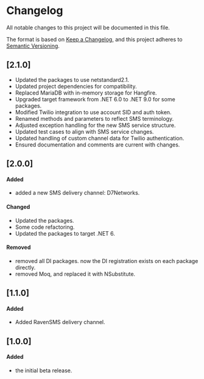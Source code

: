 # Changelog

All notable changes to this project will be documented in this file.

The format is based on [Keep a Changelog](https://keepachangelog.com/en/1.0.0/),
and this project adheres to [Semantic Versioning](https://semver.org/spec/v2.0.0.html).

## [2.1.0]

- Updated the packages to use netstandard2.1.
- Updated project dependencies for compatibility.
- Replaced MariaDB with in-memory storage for Hangfire.
- Upgraded target framework from .NET 6.0 to .NET 9.0 for some packages.
- Modified Twilio integration to use account SID and auth token.
- Renamed methods and parameters to reflect SMS terminology.
- Adjusted exception handling for the new SMS service structure.
- Updated test cases to align with SMS service changes.
- Updated handling of custom channel data for Twilio authentication.
- Ensured documentation and comments are current with changes.

## [2.0.0]

#### Added

- added a new SMS delivery channel: D7Networks.

#### Changed

- Updated the packages.
- Some code refactoring.
- Updated the packages to target .NET 6.

#### Removed

- removed all DI packages. now the DI registration exists on each package directly.
- removed Moq, and replaced it with NSubstitute.

## [1.1.0]

#### Added

- Added RavenSMS delivery channel.

## [1.0.0]
 
#### Added

- the initial beta release.
